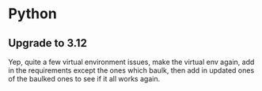 # Python

## Upgrade to 3.12

Yep, quite a few virtual environment issues, make the virtual env again, add in the requirements except the ones which baulk, then add in updated ones of the baulked ones to see if it all works again.
